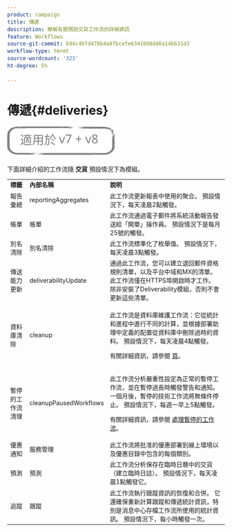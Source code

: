 ```yaml
---
product: campaign
title: 傳遞
description: 瞭解有關預設交貨工作流的詳細資訊
feature: Workflows
source-git-commit: b94c4bfd478b4a8fbcefe6341608dd6a14bb31d3
workflow-type: tm+mt
source-wordcount: '323'
ht-degree: 5%

---
```



# 傳遞{#deliveries}

![](../../assets/common.svg)

下面詳細介紹的工作流隨 **交貨** 預設情況下為模組。

<table> 
 <tbody> 
  <tr> 
   <td> <strong>標籤</strong><br /> </td> 
   <td> <strong>內部名稱</strong><br /> </td> 
   <td> <strong>說明</strong><br /> </td> 
  </tr> 
  <tr> 
   <td> <span class="uicontrol">報告彙總</span> <br /> </td> 
   <td> <span class="uicontrol">reportingAggregates</span> <br /> </td> 
   <td> 此工作流更新報表中使用的聚合。 預設情況下，每天凌晨2點觸發。<br /> </td> 
  </tr> 
  <tr> 
   <td> <span class="uicontrol">帳單</span> <br /> </td> 
   <td> <span class="uicontrol">帳單</span> <br /> </td> 
   <td> 此工作流通過電子郵件將系統活動報告發送給「開單」操作員。 預設情況下是每月25號的觸發。<br /> </td> 
  </tr> 
  <tr> 
   <td> <span class="uicontrol">別名清除</span> <br /> </td> 
   <td> <span class="uicontrol">別名清除</span> <br /> </td> 
   <td> 此工作流標準化了枚舉值。 預設情況下，每天凌晨3點觸發。<br /> </td> 
  </tr> 
  <tr> 
   <td> <span class="uicontrol">傳送能力更新</span> <br /> </td> 
   <td> <span class="uicontrol">deliverabilityUpdate</span> <br /> </td> 
   <td> 通過此工作流，您可以建立退回郵件資格規則清單，以及平台中域和MX的清單。 此工作流僅在HTTPS埠開啟時才工作。 除非安裝了Deliverability模組，否則不會更新這些清單。<br /> </td> 
  </tr> 
  <tr> 
   <td> <span class="uicontrol">資料庫清除</span> <br /> </td> 
   <td> <span class="uicontrol">cleanup</span> <br /> </td> 
   <td> <p>此工作流是資料庫維護工作流：它從統計和進程中進行不同的計算，並根據部署助理中定義的配置從資料庫中刪除過時的資料。 預設情況下，每天凌晨4點觸發。</p> <p>有關詳細資訊，請參閱 <a href="../../production/using/database-cleanup-workflow.md">頁</a>。</p> </td> 
  </tr> 
  <tr> 
   <td> <span class="uicontrol">暫停的工作流清理</span> <br /> </td> 
   <td> <span class="uicontrol">cleanupPausedWorkflows</span> <br /> </td> 
   <td> <p>此工作流分析嚴重性設定為正常的暫停工作流，並在暫停過長時觸發警告和通知。 一個月後，暫停的技術工作流將無條件停止。 預設情況下，每週一早上5點觸發。</p> <p>有關詳細資訊，請參閱 <a href="monitoring-workflow-execution.md#handling-of-paused-workflows" target="_blank">處理暫停的工作流</a>。</p></td> 
  </tr> 
  <tr> 
   <td> <span class="uicontrol">優惠通知</span> <br /> </td> 
   <td> <span class="uicontrol">服務管理</span> <br /> </td> 
   <td> 此工作流將批准的優惠部署到線上環境以及優惠目錄中包含的每個類別。<br /> </td> 
  </tr> 
  <tr> 
   <td> <span class="uicontrol">預測</span> <br /> </td> 
   <td> <span class="uicontrol">預測</span> <br /> </td> 
   <td> 此工作流分析保存在臨時日曆中的交貨（建立臨時日誌）。 預設情況下，每天凌晨1點觸發它。<br /> </td> 
  </tr> 
  <tr> 
   <td> <span class="uicontrol">追蹤</span> <br /> </td> 
   <td> <span class="uicontrol">跟蹤</span> <br /> </td> 
   <td> 此工作流執行跟蹤資訊的恢復和合併。 它還確保重新計算跟蹤和傳遞統計資訊，特別是消息中心存檔工作流所使用的統計資訊。 預設情況下，每小時觸發一次。 <br /> </td> 
  </tr> 
 </tbody> 
</table>


